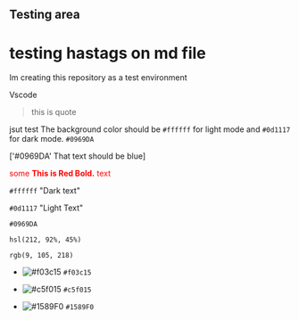 ## Testing area
# testing hastags on md file

Im creating this repository as a test environment

Vscode 

> this is quote

jsut test
The background color should be `#ffffff` for light mode and `#0d1117` for dark mode. `#0969DA`

['#0969DA' That text should be blue] 

<span style="color:red">some **This is Red Bold.** text</span>

`#ffffff` "Dark text"

`#0d1117` "Light Text"

`#0969DA`

`hsl(212, 92%, 45%)`

`rgb(9, 105, 218)`


- ![#f03c15](https://via.placeholder.com/15/f03c15/f03c15.png) `#f03c15`

- ![#c5f015](https://via.placeholder.com/15/c5f015/c5f015.png) `#c5f015`

- ![#1589F0](https://via.placeholder.com/15/1589F0/1589F0.png) `#1589F0`